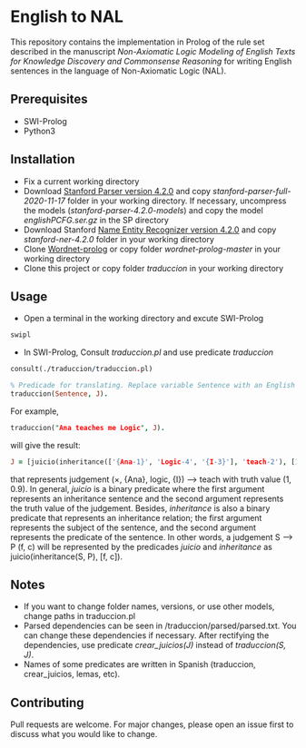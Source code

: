 # English to NAL

This repository contains the implementation in Prolog of the rule set described in the manuscript _Non-Axiomatic Logic Modeling of English Texts for Knowledge Discovery and Commonsense Reasoning_ for writing English sentences in the language of Non-Axiomatic Logic (NAL).

## Prerequisites

- SWI-Prolog
- Python3

## Installation

- Fix a current working directory
- Download [Stanford Parser version 4.2.0](https://nlp.stanford.edu/software/lex-parser.shtml#Download) and copy _stanford-parser-full-2020-11-17_ folder in your working directory. If necessary, uncompress the models (_stanford-parser-4.2.0-models_) and copy the model _englishPCFG.ser.gz_ in the SP directory
- Download Stanford [Name Entity Recognizer version 4.2.0](https://nlp.stanford.edu/software/CRF-NER.shtml#Download) and copy _stanford-ner-4.2.0_ folder in your working directory
- Clone [Wordnet-prolog](https://github.com/ekaf/wordnet-prolog) or copy folder _wordnet-prolog-master_ in your working directory
- Clone this project or copy folder _traduccion_ in your working directory

## Usage

- Open a terminal in the working directory and excute SWI-Prolog

```bash
swipl
```
- In SWI-Prolog, Consult _traduccion.pl_ and use predicate _traduccion_

```prolog
consult(./traduccion/traduccion.pl)

% Predicade for translating. Replace variable Sentence with an English sentence. Variable J will keep the resulting judgments.
traduccion(Sentence, J).
```

For example,

```prolog
traduccion("Ana teaches me Logic", J).
```
will give the result:

```prolog
J = [juicio(inheritance(['{Ana-1}', 'Logic-4', '{I-3}'], 'teach-2'), [1, 0.9])] ;
```
that represents judgement (×, {Ana}, logic, {I}) ⟶ teach with truth value (1, 0.9). 
In general, _juicio_ is a binary predicate where the first argument represents an inheritance sentence and the second argument represents the truth value of the judgement. Besides, _inheritance_ is also a binary predicate that represents an inheritance relation; the first argument represents the subject of the sentence, and the second argument represents the predicate of the sentence.
In other words, a judgement S ⟶ P (f, c) will be represented by the predicades _juicio_ and _inheritance_ as juicio(inheritance(S, P), [f, c]).

## Notes

- If you want to change folder names, versions, or use other models, change paths in traduccion.pl
- Parsed dependencies can be seen in /traduccion/parsed/parsed.txt. You can change these dependencies if necessary. After rectifying 
the dependencies, use predicate _crear\_juicios(J)_ instead of _traduccion(S, J)_.
- Names of some predicates are written in Spanish (traduccion, crear_juicios, lemas, etc).

## Contributing

Pull requests are welcome. For major changes, please open an issue first
to discuss what you would like to change.

